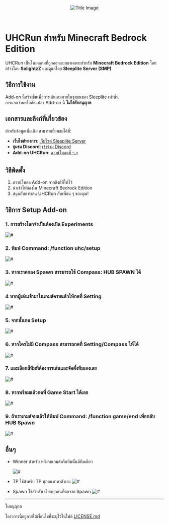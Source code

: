 <p align="center">
  <img src="https://github.com/SolightzZ/Project_UHC_RUN/blob/main/Original%20Packs/title.png" alt="Title Image">
</p>

<br>

# UHCRun สำหรับ Minecraft Bedrock Edition

UHCRun เป็นโหมดเกมที่ถูกออกแบบมาเฉพาะสำหรับ **Minecraft Bedrock Edition** โดยสร้างโดย **SolightzZ** และดูแลโดย **Sleeplite Server (SMP)**

## วิธีการใช้งาน

Add-on นี้สร้างขึ้นเพื่อการเล่นเกมภายในชุมชนของ Sleeplite เท่านั้น  
การแจกจ่ายหรือดัดแปลง Add-on นี้ **ไม่ได้รับอนุญาต**

## เอกสารและลิงก์ที่เกี่ยวข้อง

สำหรับข้อมูลเพิ่มเติม สามารถเยี่ยมชมได้ที่:

- **เว็บไซต์ทางการ**: [เว็บไซต์ Sleeplite Server](https://solightzz.gitbook.io/sleeplite)
- **ชุมชน Discord**: [เข้าร่วม Discord](https://discord.com/invite/gtqfbmvTJK)
- **Add-on UHCRun**: [ดาวน์โหลดที่ 👈](https://github.com/SolightzZ/Project_UHC_RUN/releases)

## วิธีติดตั้ง

1. ดาวน์โหลด Add-on จากลิงก์ที่ให้ไว้
2. นำเข้าไฟล์ลงใน Minecraft Bedrock Edition
3. สนุกกับการเล่น UHCRun กับเพื่อน ๆ ของคุณ!

## วิธิการ Setup Add-on

### 1. การสร้างโลกจำเป็นต้องเปิด Experiments

   <img src="https://github.com/SolightzZ/Project_UHC_RUN/blob/main/img/Screenshot%20(2138).png" alt="#">

### 2. พิมพ์ Command: /function uhc/setup

   <img src="https://github.com/SolightzZ/Project_UHC_RUN/blob/main/img/Screenshot%20(2120).png" alt="#">

### 3. หากเราตกลง Spawn สารมารถใช้ Compass: HUB SPAWN ได้

   <img src="https://github.com/SolightzZ/Project_UHC_RUN/blob/main/img/Screenshot%20(2132).png" alt="#">

### 4 หากผู้เล่นเข้ามาในเกมส์ครบแล้วให้กดที่ Setting

   <img src="https://github.com/SolightzZ/Project_UHC_RUN/blob/main/img/Screenshot%20(2123).png" alt="#">

### 5. จากนั้นกด Setup

   <img src="https://github.com/SolightzZ/Project_UHC_RUN/blob/main/img/Screenshot%20(2124).png" alt="#">

### 6. หากใครไม่มี Compass สามารถกดที่ Setting/Compass ให้ได้

   <img src="https://github.com/SolightzZ/Project_UHC_RUN/blob/main/img/Screenshot%20(2131).png" alt="#">

### 7. และเลือกสีทีมที่ต้องการเล่นและจัดตั้งทีมเองเลย

   <img src="https://github.com/SolightzZ/Project_UHC_RUN/blob/main/img/Screenshot%20(2125).png" alt="#">

### 8. หากพร้อมแล้วกดที่ Game Start ได้เลย

   <img src="https://github.com/SolightzZ/Project_UHC_RUN/blob/main/img/Screenshot%20(2133).png" alt="#">

### 9. ถ้าเราเกมส์จบแล้วให้พิมพ์ Command: /function game/end เพื่อกลับ HUB Spawn

   <img src="https://github.com/SolightzZ/Project_UHC_RUN/blob/main/img/Screenshot%20(2134).png" alt="#">

## อื่นๆ

- Winner สำหรับ หลังจบเกมส์หรือทีมนั้นมีทีมเดียว

  <img src="https://github.com/SolightzZ/Project_UHC_RUN/blob/main/img/Screenshot%20(2127).png" alt="#">

- TP ใช้สำหรับ TP ทุกคนมาหาตัวเอง
  <img src="https://github.com/SolightzZ/Project_UHC_RUN/blob/main/img/Screenshot%20(2129).png" alt="#">
- Spawn ใช้สำหรับ เรียกทุกคนที่ตกจาก Spawn
  <img src="https://github.com/SolightzZ/Project_UHC_RUN/blob/main/img/Screenshot%20(2128).png" alt="#">

---

ใบอนุญาต

โครงการนี้อยู่ภายใต้เงื่อนไขที่ระบุไว้ในไฟล์ [LICENSE.md](./LICENSE.md)

